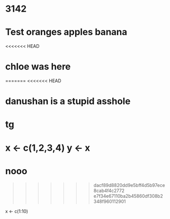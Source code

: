 # 3142

# Test oranges apples banana

<<<<<<< HEAD
# chloe was here 
=======
<<<<<<< HEAD
# danushan is a stupid asshole

# tg

x <- c(1,2,3,4)
y <- x
=======
# nooo

>>>>>>> dacf89d8820dd9e5bff4d5b97ece8cab4f4c2772
>>>>>>> e7f34e67110ba2b45860df308b2348f960112901

x <- c(1:10)


